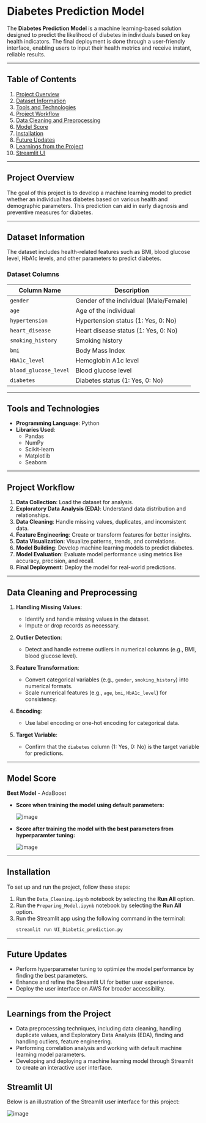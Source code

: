 # Diabetes Prediction Model

The **Diabetes Prediction Model** is a machine learning-based solution designed to predict the likelihood of diabetes in individuals based on key health indicators. The final deployment is done through a user-friendly interface, enabling users to input their health metrics and receive instant, reliable results.

---

## Table of Contents
1. [Project Overview](#project-overview)
2. [Dataset Information](#dataset-information)
3. [Tools and Technologies](#tools-and-technologies)
4. [Project Workflow](#project-workflow)
5. [Data Cleaning and Preprocessing](#data-cleaning-and-preprocessing)
6. [Model Score](#model-score)
7. [Installation](#installation)
8. [Future Updates](#future-updates)
9. [Learnings from the Project](#learnings-from-the-project)
10. [Streamlit UI](#streamlit-ui)

---

## Project Overview

The goal of this project is to develop a machine learning model to predict whether an individual has diabetes based on various health and demographic parameters. This prediction can aid in early diagnosis and preventive measures for diabetes.

---

## Dataset Information

The dataset includes health-related features such as BMI, blood glucose level, HbA1c levels, and other parameters to predict diabetes.

### Dataset Columns

| Column Name          | Description                           |
|-----------------------|---------------------------------------|
| `gender`             | Gender of the individual (Male/Female)|
| `age`                | Age of the individual                |
| `hypertension`       | Hypertension status (1: Yes, 0: No)  |
| `heart_disease`      | Heart disease status (1: Yes, 0: No) |
| `smoking_history`    | Smoking history                      |
| `bmi`                | Body Mass Index                      |
| `HbA1c_level`        | Hemoglobin A1c level                 |
| `blood_glucose_level`| Blood glucose level                  |
| `diabetes`           | Diabetes status (1: Yes, 0: No)      |

---

## Tools and Technologies

- **Programming Language**: Python  
- **Libraries Used**:
  - Pandas
  - NumPy
  - Scikit-learn
  - Matplotlib
  - Seaborn  

---

## Project Workflow

1. **Data Collection**: Load the dataset for analysis.  
2. **Exploratory Data Analysis (EDA)**: Understand data distribution and relationships.  
3. **Data Cleaning**: Handle missing values, duplicates, and inconsistent data.  
4. **Feature Engineering**: Create or transform features for better insights.  
5. **Data Visualization**: Visualize patterns, trends, and correlations.  
6. **Model Building**: Develop machine learning models to predict diabetes.  
7. **Model Evaluation**: Evaluate model performance using metrics like accuracy, precision, and recall.  
8. **Final Deployment**: Deploy the model for real-world predictions.  

---

## Data Cleaning and Preprocessing

1. **Handling Missing Values**:  
   - Identify and handle missing values in the dataset.  
   - Impute or drop records as necessary.  

2. **Outlier Detection**:  
   - Detect and handle extreme outliers in numerical columns (e.g., BMI, blood glucose level).  

3. **Feature Transformation**:  
   - Convert categorical variables (e.g., `gender`, `smoking_history`) into numerical formats.  
   - Scale numerical features (e.g., `age`, `bmi`, `HbA1c_level`) for consistency.  

4. **Encoding**:  
   - Use label encoding or one-hot encoding for categorical data.  

5. **Target Variable**:  
   - Confirm that the `diabetes` column (1: Yes, 0: No) is the target variable for predictions.  

---

## Model Score
**Best Model** - AdaBoost
- **Score when training the model using default parameters:**
  
  ![image](https://github.com/user-attachments/assets/ae474b2f-5e55-4046-9e3f-111cf70ac419)

- **Score after training the model with the best parameters from hyperparamter tuning:**
  
  ![image](https://github.com/user-attachments/assets/d4ea1c85-c3be-419a-a305-1663f703f463)


---

## Installation

To set up and run the project, follow these steps:

1. Run the `Data_Cleaning.ipynb` notebook by selecting the **Run All** option.  
2. Run the `Preparing_Model.ipynb` notebook by selecting the **Run All** option.  
3. Run the Streamlit app using the following command in the terminal:  
   ```bash
   streamlit run UI_Diabetic_prediction.py

---

## Future Updates

- Perform hyperparameter tuning to optimize the model performance by finding the best parameters.
- Enhance and refine the Streamlit UI for better user experience.
- Deploy the user interface on AWS for broader accessibility.

---

## Learnings from the Project

- Data preprocessing techniques, including data cleaning, handling duplicate values, and Exploratory Data Analysis (EDA), finding and handling outliers, feature engineering.
- Performing correlation analysis and working with default machine learning model parameters.
- Developing and deploying a machine learning model through Streamlit to create an interactive user interface.

## Streamlit UI

Below is an illustration of the Streamlit user interface for this project:

![image](https://github.com/user-attachments/assets/c0746ab4-509d-4842-a4de-e9b4b8147c37)



